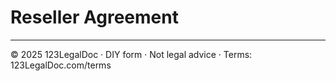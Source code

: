 # Reseller Agreement

---
© 2025 123LegalDoc · DIY form · Not legal advice · Terms: 123LegalDoc.com/terms
